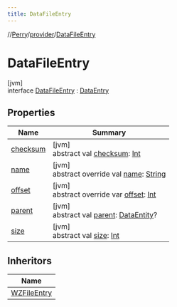 ```yaml
---
title: DataFileEntry
---
```

//[Perry](../../../index.html)/[provider](../index.html)/[DataFileEntry](index.html)



# DataFileEntry



[jvm]\
interface [DataFileEntry](index.html) : [DataEntry](../-data-entry/index.html)



## Properties


| Name | Summary |
|---|---|
| [checksum](../-data-entry/checksum.html) | [jvm]<br>abstract val [checksum](../-data-entry/checksum.html): [Int](https://kotlinlang.org/api/latest/jvm/stdlib/kotlin/-int/index.html) |
| [name](../-data-entry/name.html) | [jvm]<br>abstract override val [name](../-data-entry/name.html): [String](https://kotlinlang.org/api/latest/jvm/stdlib/kotlin/-string/index.html) |
| [offset](offset.html) | [jvm]<br>abstract override var [offset](offset.html): [Int](https://kotlinlang.org/api/latest/jvm/stdlib/kotlin/-int/index.html) |
| [parent](../-data-entity/parent.html) | [jvm]<br>abstract val [parent](../-data-entity/parent.html): [DataEntity](../-data-entity/index.html)? |
| [size](../-data-entry/size.html) | [jvm]<br>abstract val [size](../-data-entry/size.html): [Int](https://kotlinlang.org/api/latest/jvm/stdlib/kotlin/-int/index.html) |


## Inheritors


| Name |
|---|
| [WZFileEntry](../../provider.wz/-w-z-file-entry/index.html) |

